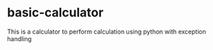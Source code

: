 # basic-calculator
This is a calculator to perform calculation using python with exception handling
